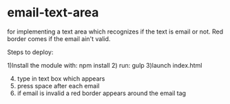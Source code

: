 # email-text-area
for implementing a text area which recognizes if the text is email or not. Red border comes if the email ain't valid.


Steps to deploy:

1)Install the module with: npm install 
2) run: gulp
3)launch index.html


4) type in text box which appears
5) press space after each email
6) if email is invalid a red border appears around the email tag
